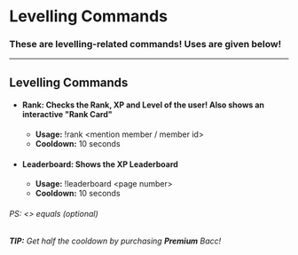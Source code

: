 # Levelling Commands
### These are levelling-related commands! Uses are given below!
---
## Levelling Commands
- #### **Rank:**  Checks the Rank, XP and Level of the user! Also shows an interactive "Rank Card" 
  - **Usage:** !rank <mention member / member id>
  - **Cooldown:** 10 seconds

- #### **Leaderboard:** Shows the XP Leaderboard
  - **Usage:** !leaderboard \<page number>
  - **Cooldown:** 10 seconds

###### PS: <> equals (optional)
###### **TIP:** Get half the cooldown by purchasing **Premium** Bacc!